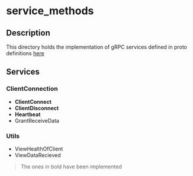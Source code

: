 # service_methods

## Description
This directory holds the implementation of gRPC services defined in proto definitions [here](../../../../survey6.proto)

## Services
### ClientConnection
* **ClientConnect**
* **ClientDisconnect**
* **Heartbeat**
* GrantReceiveData
### Utils
* ViewHealthOfClient
* ViewDataRecieved
> The ones in bold have been implemented
